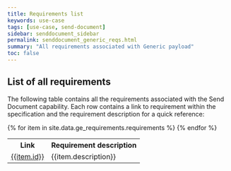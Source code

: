 ```yaml
---
title: Requirements list
keywords: use-case
tags: [use-case, send-document]
sidebar: senddocument_sidebar
permalink: senddocument_generic_reqs.html
summary: "All requirements associated with Generic payload"
toc: false
---
```


## List of all requirements ##

The following table contains all the requirements associated with the Send Document capability. Each row contains a link to requirement within the specification and the requirement description for a quick reference:


<table class="requirement-box">
<tr>
	<th>Link</th>
	<th>Requirement description</th>
</tr>	
  {% for item in site.data.ge_requirements.requirements %}
  <tr>
    <td><a href="{{item.page}}#{{item.id}}">{{item.id}}</a></td>
    <td>{{item.description}}</td>
  </tr>
  {% endfor %}
</table>


